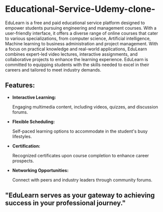 # Educational-Service-Udemy-clone-

<p>EduLearn is a free and paid educational service platform designed to empower students pursuing engineering and management courses. With a user-friendly interface, it offers a diverse range of online courses that cater to various specializations, from computer science, Artificial intelligence, Machine learning to business administration and project management. With a focus on practical knowledge and real-world applications, EduLearn combines expert-led video lectures, interactive assignments, and collaborative projects to enhance the learning experience. EduLearn is committed to equipping students with the skills needed to excel in their careers and tailored to meet industry demands. </p>

<h2>Features: </h2>

* __Interactive Learning:__ <p>Engaging multimedia content, including videos, quizzes, and discussion forums.</p>
* __Flexible Scheduling:__ <p>Self-paced learning options to accommodate in the student's busy lifestyles.</p>
* __Certification:__ <p>Recognized certificates upon course completion to enhance career prospects.</p>
* __Networking Opportunities:__ <p>Connect with peers and industry leaders through community forums.</p>

<h2>"EduLearn serves as your gateway to achieving success in your professional journey."</h2>
